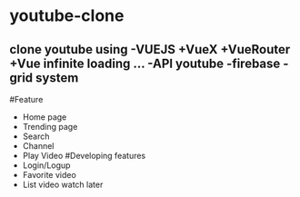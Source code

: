 # youtube-clone
clone youtube using
-VUEJS
+VueX
+VueRouter
+Vue infinite loading ...
-API youtube
-firebase
-grid system
-
#Feature
- Home page
- Trending page
- Search
- Channel
- Play Video
#Developing features
- Login/Logup 
- Favorite video
- List video watch later
